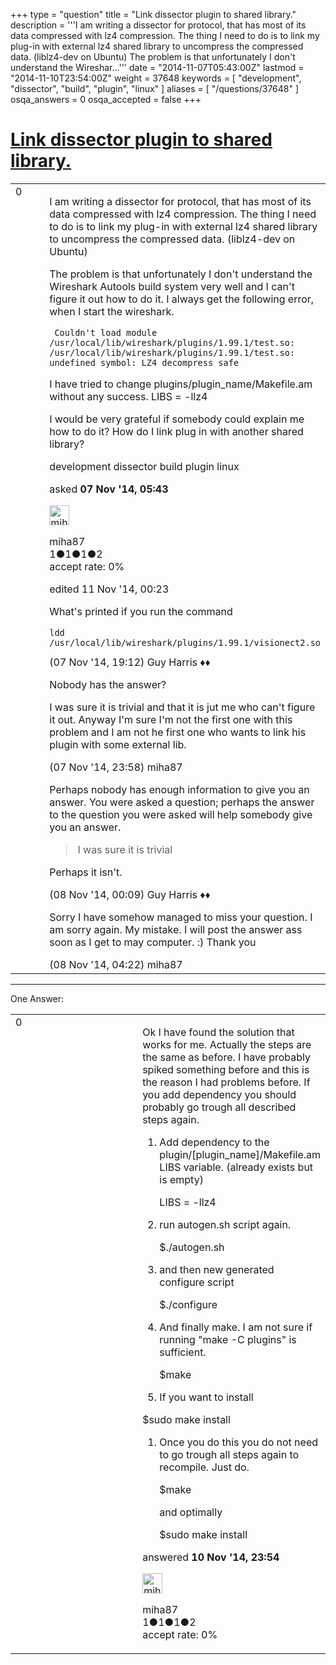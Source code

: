 +++
type = "question"
title = "Link dissector plugin to shared library."
description = '''I am writing a dissector for protocol, that has most of its data compressed with lz4 compression. The thing I need to do is to link my plug-in with external lz4 shared library to uncompress the compressed data. (liblz4-dev on Ubuntu)  The problem is that unfortunately I don&#x27;t understand the Wireshar...'''
date = "2014-11-07T05:43:00Z"
lastmod = "2014-11-10T23:54:00Z"
weight = 37648
keywords = [ "development", "dissector", "build", "plugin", "linux" ]
aliases = [ "/questions/37648" ]
osqa_answers = 0
osqa_accepted = false
+++

<div class="headNormal">

# [Link dissector plugin to shared library.](/questions/37648/link-dissector-plugin-to-shared-library)

</div>

<div id="main-body">

<div id="askform">

<table id="question-table" style="width:100%;"><colgroup><col style="width: 50%" /><col style="width: 50%" /></colgroup><tbody><tr class="odd"><td style="width: 30px; vertical-align: top"><div class="vote-buttons"><div id="post-37648-score" class="post-score" title="current number of votes">0</div><div id="favorite-count" class="favorite-count"></div></div></td><td><div id="item-right"><div class="question-body"><p>I am writing a dissector for protocol, that has most of its data compressed with lz4 compression. The thing I need to do is to link my plug-in with external lz4 shared library to uncompress the compressed data. (liblz4-dev on Ubuntu)</p><p>The problem is that unfortunately I don't understand the Wireshark Autools build system very well and I can't figure it out how to do it. I always get the following error, when I start the wireshark.</p><pre><code> Couldn&#39;t load module /usr/local/lib/wireshark/plugins/1.99.1/test.so: /usr/local/lib/wireshark/plugins/1.99.1/test.so: undefined symbol: LZ4_decompress_safe</code></pre><p>I have tried to change plugins/plugin_name/Makefile.am without any success. LIBS = -llz4</p><p>I would be very grateful if somebody could explain me how to do it? How do I link plug in with another shared library?</p></div><div id="question-tags" class="tags-container tags">development dissector build plugin linux</div><div id="question-controls" class="post-controls"></div><div class="post-update-info-container"><div class="post-update-info post-update-info-user"><p>asked <strong>07 Nov '14, 05:43</strong></p><img src="https://secure.gravatar.com/avatar/d269dbda83b14ddc1e1d1081d1eff25c?s=32&amp;d=identicon&amp;r=g" class="gravatar" width="32" height="32" alt="miha87&#39;s gravatar image" /><p>miha87<br />
<span class="score" title="1 reputation points">1</span><span title="1 badges"><span class="badge1">●</span><span class="badgecount">1</span></span><span title="1 badges"><span class="silver">●</span><span class="badgecount">1</span></span><span title="2 badges"><span class="bronze">●</span><span class="badgecount">2</span></span><br />
<span class="accept_rate" title="Rate of the user&#39;s accepted answers">accept rate:</span> <span title="miha87 has no accepted answers">0%</span></p></div><div class="post-update-info post-update-info-edited"><p>edited 11 Nov '14, 00:23</p></div></div><div id="comments-container-37648" class="comments-container"><span id="37682"></span><div id="comment-37682" class="comment"><div id="post-37682-score" class="comment-score"></div><div class="comment-text"><p>What's printed if you run the command</p><pre><code>ldd /usr/local/lib/wireshark/plugins/1.99.1/visionect2.so</code></pre></div><div id="comment-37682-info" class="comment-info"><span class="comment-age">(07 Nov '14, 19:12)</span> Guy Harris ♦♦</div></div><span id="37687"></span><div id="comment-37687" class="comment"><div id="post-37687-score" class="comment-score"></div><div class="comment-text"><p>Nobody has the answer?</p><p>I was sure it is trivial and that it is jut me who can't figure it out. Anyway I'm sure I'm not the first one with this problem and I am not he first one who wants to link his plugin with some external lib.</p></div><div id="comment-37687-info" class="comment-info"><span class="comment-age">(07 Nov '14, 23:58)</span> miha87</div></div><span id="37688"></span><div id="comment-37688" class="comment"><div id="post-37688-score" class="comment-score"></div><div class="comment-text"><p>Perhaps nobody has enough information to give you an answer. You were asked a question; perhaps the answer to the question you were asked will help somebody give you an answer.</p><blockquote><p>I was sure it is trivial</p></blockquote><p>Perhaps it isn't.</p></div><div id="comment-37688-info" class="comment-info"><span class="comment-age">(08 Nov '14, 00:09)</span> Guy Harris ♦♦</div></div><span id="37689"></span><div id="comment-37689" class="comment"><div id="post-37689-score" class="comment-score"></div><div class="comment-text"><p>Sorry I have somehow managed to miss your question. I am sorry again. My mistake. I will post the answer ass soon as I get to may computer. :) Thank you</p></div><div id="comment-37689-info" class="comment-info"><span class="comment-age">(08 Nov '14, 04:22)</span> miha87</div></div></div><div id="comment-tools-37648" class="comment-tools"></div><div class="clear"></div><div id="comment-37648-form-container" class="comment-form-container"></div><div class="clear"></div></div></td></tr></tbody></table>

------------------------------------------------------------------------

<div class="tabBar">

<span id="sort-top"></span>

<div class="headQuestions">

One Answer:

</div>

</div>

<span id="37744"></span>

<div id="answer-container-37744" class="answer answered-by-owner">

<table style="width:100%;"><colgroup><col style="width: 50%" /><col style="width: 50%" /></colgroup><tbody><tr class="odd"><td style="width: 30px; vertical-align: top"><div class="vote-buttons"><div id="post-37744-score" class="post-score" title="current number of votes">0</div></div></td><td><div class="item-right"><div class="answer-body"><p>Ok I have found the solution that works for me. Actually the steps are the same as before. I have probably spiked something before and this is the reason I had problems before. If you add dependency you should probably go trough all described steps again.</p><ol><li><p>Add dependency to the plugin/[plugin_name]/Makefile.am LIBS variable. (already exists but is empty)</p><p>LIBS = -llz4</p></li><li><p>run autogen.sh script again.</p><p>$./autogen.sh</p></li><li><p>and then new generated configure script</p><p>$./configure</p></li><li><p>And finally make. I am not sure if running "make -C plugins" is sufficient.</p><p>$make</p></li><li><p>If you want to install</p></li></ol><p>$sudo make install</p><ol><li><p>Once you do this you do not need to go trough all steps again to recompile. Just do.</p><p>$make</p><p>and optimally</p><p>$sudo make install</p></li></ol></div><div class="answer-controls post-controls"></div><div class="post-update-info-container"><div class="post-update-info post-update-info-user"><p>answered <strong>10 Nov '14, 23:54</strong></p><img src="https://secure.gravatar.com/avatar/d269dbda83b14ddc1e1d1081d1eff25c?s=32&amp;d=identicon&amp;r=g" class="gravatar" width="32" height="32" alt="miha87&#39;s gravatar image" /><p>miha87<br />
<span class="score" title="1 reputation points">1</span><span title="1 badges"><span class="badge1">●</span><span class="badgecount">1</span></span><span title="1 badges"><span class="silver">●</span><span class="badgecount">1</span></span><span title="2 badges"><span class="bronze">●</span><span class="badgecount">2</span></span><br />
<span class="accept_rate" title="Rate of the user&#39;s accepted answers">accept rate:</span> <span title="miha87 has no accepted answers">0%</span></p></div></div><div id="comments-container-37744" class="comments-container"></div><div id="comment-tools-37744" class="comment-tools"></div><div class="clear"></div><div id="comment-37744-form-container" class="comment-form-container"></div><div class="clear"></div></div></td></tr></tbody></table>

</div>

<div class="paginator-container-left">

</div>

</div>

</div>

